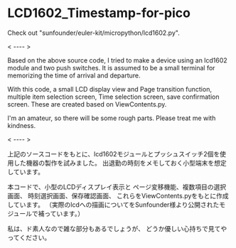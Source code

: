 # LCD1602_Timestamp-for-pico

Check out "sunfounder/euler-kit/micropython/lcd1602.py".

< ---- >

Based on the above source code, I tried to make a device using an lcd1602 module and two push switches.
It is assumed to be a small terminal for memorizing the time of arrival and departure.

With this code, a small LCD display view and
Page transition function, multiple item selection screen,
Time selection screen, save confirmation screen.
These are created based on ViewContents.py.

I'm an amateur, so there will be some rough parts.
Please treat me with kindness.

< ---- >

上記のソースコードをもとに、lcd1602モジュールとプッシュスイッチ2個を使用した機器の製作を試みました。
出退勤の時刻をメモしておく小型端末を想定しています。

本コードで、小型のLCDディスプレイ表示と
ページ変移機能、複数項目の選択画面、
時刻選択画面、保存確認画面、
これらをViewContents.pyをもとに作成しています。
（実際のlcdへの描画についてをSunfounder様より公開されたモジュールで補っています。）

私は、ド素人なので雑な部分もあるでしょうが、
どうか優しい心持ちで見てやってください。

